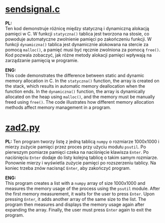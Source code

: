 # [sendsignal.c](./stackheap.c)

**PL:**  
Ten kod demonstruje różnicę między statyczną i dynamiczną alokacją pamięci w C. W funkcji `statyczna()` tablica jest tworzona na stosie, co powoduje automatyczne zwolnienie pamięci po zakończeniu funkcji. W funkcji `dynamiczna()` tablica jest dynamicznie alokowana na stercie za pomocą `malloc()`, a pamięć musi być ręcznie zwolniona za pomocą `free()`. Kod pozwala zobaczyć, jak różne metody alokacji pamięci wpływają na zarządzanie pamięcią w programie.

**ENG:**  
This code demonstrates the difference between static and dynamic memory allocation in C. In the `statyczna()` function, the array is created on the stack, which results in automatic memory deallocation when the function ends. In the `dynamiczna()` function, the array is dynamically allocated on the heap using `malloc()`, and the memory must be manually freed using `free()`. The code illustrates how different memory allocation methods affect memory management in a program.

# [zad2.py](./zad2.py)

**PL:**
Ten program tworzy listę z jedną tablicą `numpy` o rozmiarze 1000x1000 i mierzy zużycie pamięci przez proces przy użyciu modułu `psutil`. Po pierwszym pomiarze pamięci czeka na naciśnięcie klawisza `Enter`. Po naciśnięciu `Enter` dodaje do listy kolejną tablicę o takim samym rozmiarze. Ponownie mierzy i wyświetla zużycie pamięci po rozszerzeniu tablicy. Na koniec trzeba znów nacisnąć `Enter`, aby zakończyć program.

**ENG:**  
This program creates a list with a `numpy` array of size 1000x1000 and measures the memory usage of the process using the `psutil` module. After the first memory measurement, it waits for the user to press `Enter`. Upon pressing `Enter`, it adds another array of the same size to the list. The program then measures and displays the memory usage again after expanding the array. Finally, the user must press `Enter` again to exit the program.